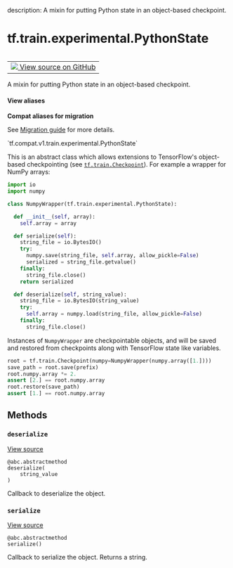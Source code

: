 description: A mixin for putting Python state in an object-based checkpoint.

<div itemscope itemtype="http://developers.google.com/ReferenceObject">
<meta itemprop="name" content="tf.train.experimental.PythonState" />
<meta itemprop="path" content="Stable" />
<meta itemprop="property" content="deserialize"/>
<meta itemprop="property" content="serialize"/>
</div>

# tf.train.experimental.PythonState

<!-- Insert buttons and diff -->

<table class="tfo-notebook-buttons tfo-api nocontent" align="left">
<td>
  <a target="_blank" href="https://github.com/tensorflow/tensorflow/blob/r2.3/tensorflow/python/training/tracking/python_state.py#L31-L92">
    <img src="https://www.tensorflow.org/images/GitHub-Mark-32px.png" />
    View source on GitHub
  </a>
</td>
</table>



A mixin for putting Python state in an object-based checkpoint.

<section class="expandable">
  <h4 class="showalways">View aliases</h4>
  <p>
<b>Compat aliases for migration</b>
<p>See
<a href="https://www.tensorflow.org/guide/migrate">Migration guide</a> for
more details.</p>
<p>`tf.compat.v1.train.experimental.PythonState`</p>
</p>
</section>

<!-- Placeholder for "Used in" -->

This is an abstract class which allows extensions to TensorFlow's object-based
checkpointing (see <a href="../../../tf/train/Checkpoint.md"><code>tf.train.Checkpoint</code></a>). For example a wrapper for NumPy
arrays:

```python
import io
import numpy

class NumpyWrapper(tf.train.experimental.PythonState):

  def __init__(self, array):
    self.array = array

  def serialize(self):
    string_file = io.BytesIO()
    try:
      numpy.save(string_file, self.array, allow_pickle=False)
      serialized = string_file.getvalue()
    finally:
      string_file.close()
    return serialized

  def deserialize(self, string_value):
    string_file = io.BytesIO(string_value)
    try:
      self.array = numpy.load(string_file, allow_pickle=False)
    finally:
      string_file.close()
```

Instances of `NumpyWrapper` are checkpointable objects, and will be saved and
restored from checkpoints along with TensorFlow state like variables.

```python
root = tf.train.Checkpoint(numpy=NumpyWrapper(numpy.array([1.])))
save_path = root.save(prefix)
root.numpy.array *= 2.
assert [2.] == root.numpy.array
root.restore(save_path)
assert [1.] == root.numpy.array
```

## Methods

<h3 id="deserialize"><code>deserialize</code></h3>

<a target="_blank" href="https://github.com/tensorflow/tensorflow/blob/r2.3/tensorflow/python/training/tracking/python_state.py#L81-L83">View source</a>

<pre class="devsite-click-to-copy prettyprint lang-py tfo-signature-link">
<code>@abc.abstractmethod</code>
<code>deserialize(
    string_value
)
</code></pre>

Callback to deserialize the object.


<h3 id="serialize"><code>serialize</code></h3>

<a target="_blank" href="https://github.com/tensorflow/tensorflow/blob/r2.3/tensorflow/python/training/tracking/python_state.py#L77-L79">View source</a>

<pre class="devsite-click-to-copy prettyprint lang-py tfo-signature-link">
<code>@abc.abstractmethod</code>
<code>serialize()
</code></pre>

Callback to serialize the object. Returns a string.




